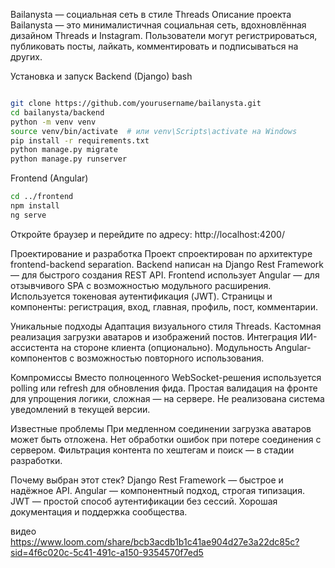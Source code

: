 Bailanysta — социальная сеть в стиле Threads
 Описание проекта
Bailanysta — это минималистичная социальная сеть, вдохновлённая дизайном Threads и Instagram. Пользователи могут регистрироваться, публиковать посты, лайкать, комментировать и подписываться на других.

 Установка и запуск
Backend (Django)
bash
```bash

git clone https://github.com/yourusername/bailanysta.git
cd bailanysta/backend
python -m venv venv
source venv/bin/activate  # или venv\Scripts\activate на Windows
pip install -r requirements.txt
python manage.py migrate
python manage.py runserver
```
Frontend (Angular)
```bash
cd ../frontend
npm install
ng serve
```
Откройте браузер и перейдите по адресу: http://localhost:4200/

 Проектирование и разработка
Проект спроектирован по архитектуре frontend-backend separation.
Backend написан на Django Rest Framework — для быстрого создания REST API.
Frontend использует Angular — для отзывчивого SPA с возможностью модульного расширения.
Используется токеновая аутентификация (JWT).
Страницы и компоненты: регистрация, вход, главная, профиль, пост, комментарии.

 Уникальные подходы
Адаптация визуального стиля Threads.
Кастомная реализация загрузки аватаров и изображений постов.
Интеграция ИИ-ассистента на стороне клиента (опционально).
Модульность Angular-компонентов с возможностью повторного использования.

 Компромиссы
Вместо полноценного WebSocket-решения используется polling или refresh для обновления фида.
Простая валидация на фронте для упрощения логики, сложная — на сервере.
Не реализована система уведомлений в текущей версии.

 Известные проблемы
При медленном соединении загрузка аватаров может быть отложена.
Нет обработки ошибок при потере соединения с сервером.
Фильтрация контента по хештегам и поиск — в стадии разработки.

 Почему выбран этот стек?
Django Rest Framework — быстрое и надёжное API.
Angular — компонентный подход, строгая типизация.
JWT — простой способ аутентификации без сессий.
Хорошая документация и поддержка сообщества.

видео 
https://www.loom.com/share/bcb3acdb1b1c41ae904d27e3a22dc85c?sid=4f6c020c-5c41-491c-a150-9354570f7ed5
